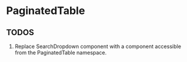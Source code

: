 # PaginatedTable

## TODOS

1. Replace SearchDropdown component with a component accessible from the PaginatedTable namespace.
